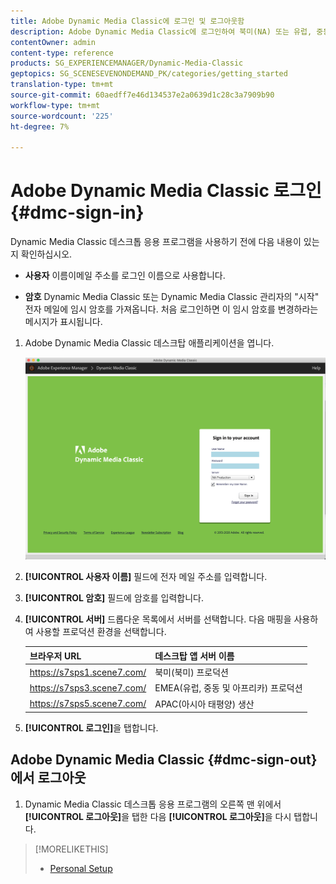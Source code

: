 ```yaml
---
title: Adobe Dynamic Media Classic에 로그인 및 로그아웃함
description: Adobe Dynamic Media Classic에 로그인하여 북미(NA) 또는 유럽, 중동, 아프리카(EMEA) 또는 아시아 태평양(APAC)의 프로덕션 환경 서버에 연결하는 방법에 대해 학습합니다.
contentOwner: admin
content-type: reference
products: SG_EXPERIENCEMANAGER/Dynamic-Media-Classic
geptopics: SG_SCENESEVENONDEMAND_PK/categories/getting_started
translation-type: tm+mt
source-git-commit: 60aedff7e46d134537e2a0639d1c28c3a7909b90
workflow-type: tm+mt
source-wordcount: '225'
ht-degree: 7%

---
```



<!-- UPDATE THIS TOPIC AFTER DECEMBER 31, 2020!!!!! -->

# Adobe Dynamic Media Classic 로그인 {#dmc-sign-in}

Dynamic Media Classic 데스크톱 응용 프로그램을 사용하기 전에 다음 내용이 있는지 확인하십시오.

* **사용자**
이름이메일 주소를 로그인 이름으로 사용합니다.

* **암호**
Dynamic Media Classic 또는 Dynamic Media Classic 관리자의 &quot;시작&quot; 전자 메일에 임시 암호를 가져옵니다. 처음 로그인하면 이 임시 암호를 변경하라는 메시지가 표시됩니다.

1. Adobe Dynamic Media Classic 데스크탑 애플리케이션을 엽니다.

   ![Dynamic Media Classic 로그인](/help/assets/dmclassic-login1.png)

1. **[!UICONTROL 사용자 이름]** 필드에 전자 메일 주소를 입력합니다.
1. **[!UICONTROL 암호]** 필드에 암호를 입력합니다.
1. **[!UICONTROL 서버]** 드롭다운 목록에서 서버를 선택합니다.
다음 매핑을 사용하여 사용할 프로덕션 환경을 선택합니다.

   | 브라우저 URL | 데스크탑 앱 서버 이름 |
   |---|---|
   | https://s7sps1.scene7.com/ | 북미(북미) 프로덕션 |
   | https://s7sps3.scene7.com/ | EMEA(유럽, 중동 및 아프리카) 프로덕션 |
   | https://s7sps5.scene7.com/ | APAC(아시아 태평양) 생산 |

1. **[!UICONTROL 로그인]**&#x200B;을 탭합니다.

## Adobe Dynamic Media Classic {#dmc-sign-out}에서 로그아웃

1. Dynamic Media Classic 데스크톱 응용 프로그램의 오른쪽 맨 위에서 **[!UICONTROL 로그아웃]**&#x200B;을 탭한 다음 **[!UICONTROL 로그아웃]**&#x200B;을 다시 탭합니다.

>[!MORELIKETHIS]
>
>* [Personal Setup](personal-setup.md#personal_setup)

